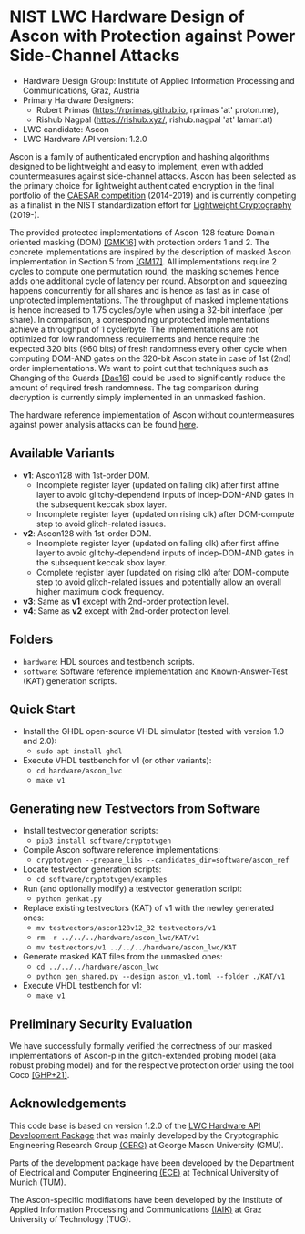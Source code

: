 # NIST LWC Hardware Design of Ascon with Protection against Power Side-Channel Attacks

- Hardware Design Group: Institute of Applied Information Processing and Communications, Graz, Austria
- Primary Hardware Designers:
  - Robert Primas (https://rprimas.github.io, rprimas 'at' proton.me),
  - Rishub Nagpal (https://rishub.xyz/, rishub.nagpal 'at' lamarr.at)
- LWC candidate: Ascon
- LWC Hardware API version: 1.2.0

Ascon is a family of authenticated encryption and hashing algorithms designed to be lightweight and easy to implement, even with added countermeasures against side-channel attacks.
Ascon has been selected as the primary choice for lightweight authenticated encryption in the final portfolio of the [CAESAR competition](https://competitions.cr.yp.to/caesar.html) (2014-2019) and is currently competing as a finalist in the NIST standardization effort for [Lightweight Cryptography](https://csrc.nist.gov/Projects/lightweight-cryptography/finalists) (2019-).

The provided protected implementations of Ascon-128 feature Domain-oriented masking (DOM) [[GMK16]](https://eprint.iacr.org/2016/486.pdf) with protection orders 1 and 2. The concrete implementations are inspired by the description of masked Ascon implementation in Section 5 from [[GM17]](https://eprint.iacr.org/2017/103.pdf). All implementations require 2 cycles to compute one permutation round, the masking schemes hence adds one additional cycle of latency per round. Absorption and squeezing happens concurrently for all shares and is hence as fast as in case of unprotected implementations. The throughput of masked implementations is hence increased to 1.75 cycles/byte when using a 32-bit interface (per share). In comparison, a corresponding unprotected implementations achieve a throughput of 1 cycle/byte. The implementations are not optimized for low randomness requirements and hence require the expected 320 bits (960 bits) of fresh randomness every other cycle when computing DOM-AND gates on the 320-bit Ascon state in case of 1st (2nd) order implementations. We want to point out that techniques such as Changing of the Guards [[Dae16]](https://eprint.iacr.org/2016/1061.pdf) could be used to significantly reduce the amount of required fresh randomness. The tag comparison during decryption is currently simply implemented in an unmasked fashion.

The hardware reference implementation of Ascon without countermeasures against power analysis attacks can be found [here](https://github.com/ascon/ascon-hardware).

## Available Variants

- **v1**: Ascon128 with 1st-order DOM.
  - Incomplete register layer (updated on falling clk) after first affine layer to avoid glitchy-dependend inputs of indep-DOM-AND gates in the subsequent keccak sbox layer.
  - Incomplete register layer (updated on rising clk) after DOM-compute step to avoid glitch-related issues.
- **v2**: Ascon128 with 1st-order DOM.
  - Incomplete register layer (updated on falling clk) after first affine layer to avoid glitchy-dependend inputs of indep-DOM-AND gates in the subsequent keccak sbox layer.
  - Complete register layer (updated on rising clk) after DOM-compute step to avoid glitch-related issues and potentially allow an overall higher maximum clock frequency.
- **v3**: Same as **v1** except with 2nd-order protection level.
- **v4**: Same as **v2** except with 2nd-order protection level.

## Folders

- `hardware`: HDL sources and testbench scripts.
- `software`: Software reference implementation and Known-Answer-Test (KAT) generation scripts.

## Quick Start

- Install the GHDL open-source VHDL simulator (tested with version 1.0 and 2.0):
  - `sudo apt install ghdl`
- Execute VHDL testbench for v1 (or other variants):
  - `cd hardware/ascon_lwc`
  - `make v1`

## Generating new Testvectors from Software

- Install testvector generation scripts:
  - `pip3 install software/cryptotvgen`
- Compile Ascon software reference implementations:
  - `cryptotvgen --prepare_libs --candidates_dir=software/ascon_ref`
- Locate testvector generation scripts:
  - `cd software/cryptotvgen/examples`
- Run (and optionally modify) a testvector generation script:
  - `python genkat.py`
- Replace existing testvectors (KAT) of v1 with the newley generated ones:
  - `mv testvectors/ascon128v12_32 testvectors/v1`
  - `rm -r ../../../hardware/ascon_lwc/KAT/v1`
  - `mv testvectors/v1 ../../../hardware/ascon_lwc/KAT`
- Generate masked KAT files from the unmasked ones:
  - `cd ../../../hardware/ascon_lwc`
  - `python gen_shared.py --design ascon_v1.toml --folder ./KAT/v1`
- Execute VHDL testbench for v1:
  - `make v1`

## Preliminary Security Evaluation

We have successfully formally verified the correctness of our masked implementations of Ascon-p in the glitch-extended probing model (aka robust probing model) and for the respective protection order using the tool Coco [[GHP+21]](https://www.usenix.org/system/files/sec21fall-gigerl.pdf).

## Acknowledgements

This code base is based on version 1.2.0 of the [LWC Hardware API Development Package](https://github.com/GMUCERG/LWC) that was mainly developed by the Cryptographic Engineering Research Group [(CERG)](https://cryptography.gmu.edu) at George Mason University (GMU).

Parts of the development package have been developed by the Department of Electrical and Computer Engineering [(ECE)](https://www.ei.tum.de/en/ei/welcome/) at Technical University of Munich (TUM).

The Ascon-specific modifiations have been developed by the Institute of Applied Information Processing and Communications [(IAIK)](https://www.iaik.tugraz.at/) at Graz University of Technology (TUG).
